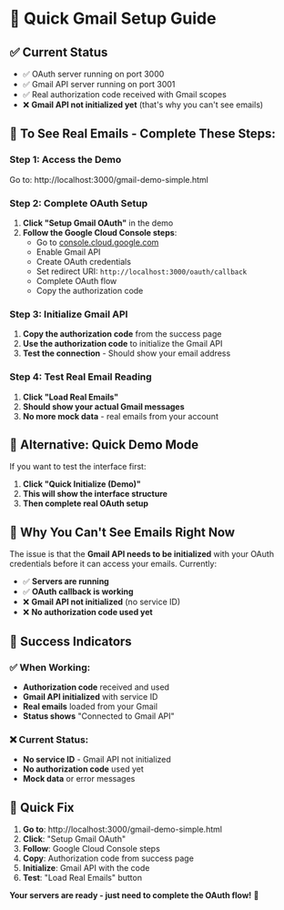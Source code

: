 # 🚀 Quick Gmail Setup Guide

## ✅ **Current Status**
- ✅ OAuth server running on port 3000
- ✅ Gmail API server running on port 3001
- ✅ Real authorization code received with Gmail scopes
- ❌ **Gmail API not initialized yet** (that's why you can't see emails)

## 🎯 **To See Real Emails - Complete These Steps:**

### **Step 1: Access the Demo**
Go to: http://localhost:3000/gmail-demo-simple.html

### **Step 2: Complete OAuth Setup**
1. **Click "Setup Gmail OAuth"** in the demo
2. **Follow the Google Cloud Console steps**:
   - Go to [console.cloud.google.com](https://console.cloud.google.com)
   - Enable Gmail API
   - Create OAuth credentials
   - Set redirect URI: `http://localhost:3000/oauth/callback`
   - Complete OAuth flow
   - Copy the authorization code

### **Step 3: Initialize Gmail API**
1. **Copy the authorization code** from the success page
2. **Use the authorization code** to initialize the Gmail API
3. **Test the connection** - Should show your email address

### **Step 4: Test Real Email Reading**
1. **Click "Load Real Emails"**
2. **Should show your actual Gmail messages**
3. **No more mock data** - real emails from your account

## 🔧 **Alternative: Quick Demo Mode**
If you want to test the interface first:
1. **Click "Quick Initialize (Demo)"** 
2. **This will show the interface structure**
3. **Then complete real OAuth setup**

## 🚨 **Why You Can't See Emails Right Now**

The issue is that the **Gmail API needs to be initialized** with your OAuth credentials before it can access your emails. Currently:

- ✅ **Servers are running**
- ✅ **OAuth callback is working**
- ❌ **Gmail API not initialized** (no service ID)
- ❌ **No authorization code used yet**

## 🎯 **Success Indicators**

### ✅ **When Working:**
- **Authorization code** received and used
- **Gmail API initialized** with service ID
- **Real emails** loaded from your Gmail
- **Status shows** "Connected to Gmail API"

### ❌ **Current Status:**
- **No service ID** - Gmail API not initialized
- **No authorization code** used yet
- **Mock data** or error messages

## 🚀 **Quick Fix**

1. **Go to**: http://localhost:3000/gmail-demo-simple.html
2. **Click**: "Setup Gmail OAuth"
3. **Follow**: Google Cloud Console steps
4. **Copy**: Authorization code from success page
5. **Initialize**: Gmail API with the code
6. **Test**: "Load Real Emails" button

**Your servers are ready - just need to complete the OAuth flow!** 🎉 